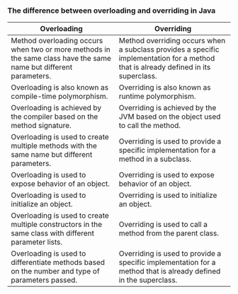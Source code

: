 ### The difference between overloading and overriding in Java

| Overloading                                                                                                       | Overriding                                                                                                                          |
|-------------------------------------------------------------------------------------------------------------------|-------------------------------------------------------------------------------------------------------------------------------------|
| Method overloading occurs when two or more methods in the same class have the same name but different parameters. | Method overriding occurs when a subclass provides a specific implementation for a method that is already defined in its superclass. |
| Overloading is also known as compile-time polymorphism.                                                           | Overriding is also known as runtime polymorphism.                                                                                   |
| Overloading is achieved by the compiler based on the method signature.                                            | Overriding is achieved by the JVM based on the object used to call the method.                                                      |
| Overloading is used to create multiple methods with the same name but different parameters.                       | Overriding is used to provide a specific implementation for a method in a subclass.                                                 |
| Overloading is used to expose behavior of an object.                                                              | Overriding is used to expose behavior of an object.                                                                                 |
| Overloading is used to initialize an object.                                                                      | Overriding is used to initialize an object.                                                                                         |
| Overloading is used to create multiple constructors in the same class with different parameter lists.             | Overriding is used to call a method from the parent class.                                                                          |
| Overloading is used to differentiate methods based on the number and type of parameters passed.                   | Overriding is used to provide a specific implementation for a method that is already defined in the superclass.                     |
    
